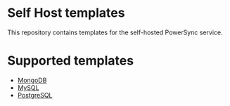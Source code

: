 # Self Host templates

This repository contains templates for the self-hosted PowerSync service.

# Supported templates
- [MongoDB](MongoDB)
- [MySQL](PostgreSQL)
- [PostgreSQL](PostgreSQL)

